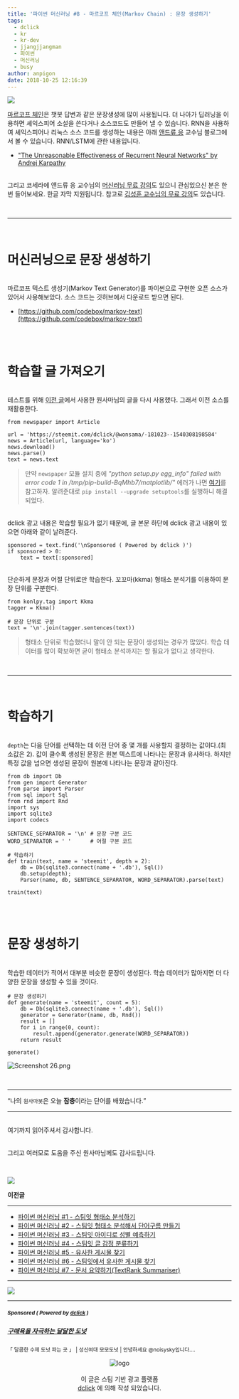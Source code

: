 ```yaml
---
title: '파이썬 머신러닝 #8 - 마르코프 체인(Markov Chain) : 문장 생성하기'
tags:
  - dclick
  - kr
  - kr-dev
  - jjangjjangman
  - 파이썬
  - 머신러닝
  - busy
author: anpigon
date: 2018-10-25 12:16:39
---
```



![](https://files.steempeak.com/file/steempeak/anpigon/eIARaaOs-EBA788EBA5B4ECBD94ED948420ECB2B4EC9DB8.png)

[마르코프 체인](https://en.wikipedia.org/wiki/Markov_chain)은 챗봇 답변과 같은 문장생성에 많이 사용됩니다. 더 나아가 딥러닝을 이용하면 셰익스피어 소설을 쓴다거나 소스코드도 만들어 낼 수 있습니다. RNN을 사용하여 셰익스피어나 리눅스 소스 코드를 생성하는 내용은 아래 [앤드류 응](https://ko.coursera.org/instructor/andrewng) 교수님 블로그에서  볼 수 있습니다.  RNN/LSTM에 관한 내용입니다.
* ["The Unreasonable Effectiveness of Recurrent Neural Networks" by Andrej Karpathy](http://karpathy.github.io/2015/05/21/rnn-effectiveness/)

<br>그리고 코세라에 앤드류 응 교수님의 [머신러닝 무료 강의](https://ko.coursera.org/lecture/machine-learning/welcome-to-machine-learning-zcAuT)도 있으니 관심있으신 분은 한번 들어보세요. 한글 자막 지원됩니다. 참고로 [김성훈 교수님의 무료 강의](https://hunkim.github.io/ml/)도 있습니다.

<br><hr><br>

# 머신러닝으로 문장 생성하기

<br>마르코프 텍스트 생성기(Markov Text Generator)를 파이썬으로 구현한 오픈 소스가 있어서 사용해보았다. 소스 코드는 깃허브에서 다운로드 받으면 된다.
- [https://github.com/codebox/markov-text](https://github.com/codebox/markov-text)

<br><br>


# 학습할 글 가져오기

<br>테스트를 위해 [이전 글](https://steemit.com/dclick/@anpigon/-textrank-summariser-1540351206980)에서 사용한 원사마님의 글을 다시 사용했다. 그래서 이전 소스를 재활용한다.

```
from newspaper import Article

url = 'https://steemit.com/dclick/@wonsama/-181023--1540308198584'
news = Article(url, language='ko')
news.download()
news.parse()
text = news.text
```
> 만약 `newspaper` 모듈 설치 중에 *"python setup.py egg_info" failed with error code 1 in /tmp/pip-build-BqMhb7/matplotlib/"* 에러가 나면 [여기](https://github.com/facebook/prophet/issues/418)를 참고하자. 
알려준대로 `pip install --upgrade setuptools`를 실행하니 해결되었다.


<br>dclick 광고 내용은 학습할 필요가 없기 때문에, 글 본문 하단에 dclick 광고 내용이 있으면 아래와 같이 날려준다. 

```
sponsored = text.find('\nSponsored ( Powered by dclick )')
if sponsored > 0:
    text = text[:sponsored]
```

<br>단순하게 문장과 어절 단위로만 학습한다. 꼬꼬마(kkma) 형태소 분석기를 이용하여 문장 단위를 구분한다.

```
from konlpy.tag import Kkma
tagger = Kkma()

# 문장 단위로 구분
text = '\n'.join(tagger.sentences(text))
```
> 형태소 단위로 학습했더니 말이 안 되는 문장이 생성되는 경우가 많았다. 학습 데이터를 많이 확보하면 굳이 형태소 분석까지는 할 필요가 없다고 생각한다.

<br><hr><br>

# 학습하기

<br>`depth`는 다음 단어를 선택하는 데 이전 단어 중 몇 개를 사용할지 결정하는 값이다.(최소값은 2). 값이 클수록 생성된 문장은 원본 텍스트에 나타나는 문장과 유사하다. 하지만 특정 값을 넘으면 생성된 문장이 원본에 나타나는 문장과 같아진다.

```
from db import Db
from gen import Generator
from parse import Parser
from sql import Sql
from rnd import Rnd
import sys
import sqlite3
import codecs

SENTENCE_SEPARATOR = '\n' # 문장 구분 코드
WORD_SEPARATOR = ' '      # 어절 구분 코드

# 학습하기
def train(text, name = 'steemit', depth = 2):
    db = Db(sqlite3.connect(name + '.db'), Sql())
    db.setup(depth);
    Parser(name, db, SENTENCE_SEPARATOR, WORD_SEPARATOR).parse(text)
    
train(text)
```

<br><br>

# 문장 생성하기

<br>학습한 데이터가 적어서 대부분 비슷한 문장이 생성된다. 학습 데이터가 많아지면 더 다양한 문장을 생성할 수 있을 것이다.

```
# 문장 생성하기
def generate(name = 'steemit', count = 5):
    db = Db(sqlite3.connect(name + '.db'), Sql())
    generator = Generator(name, db, Rnd())
    result = []
    for i in range(0, count):
        result.append(generator.generate(WORD_SEPARATOR))
    return result
        
generate()
```

![Screenshot 26.png](https://files.steempeak.com/file/steempeak/anpigon/vYg5wJVh-Screenshot2026.png)

<br>
<div class='text-center'>

<hr><q>나의 <code>원사마봇</code>은 오늘 <b>잠충</b>이라는 단어를 배웠습니다.</q><hr>

</div>

<br>여기까지 읽어주셔서 감사합니다.

<br>그리고 여러모로 도움을 주신 원사마님께도 감사드립니다.


<br>

![](https://files.steempeak.com/file/steempeak/anpigon/otMhz1ZG-divider-2461548_1280-cutout.png)

**이전글**

*** 

- [파이썬 머신러닝 #1 - 스팀잇 형태소 분석하기](https://steemit.com/busy/@anpigon/5s1aam)
- [파이썬 머신러닝 #2 - 스팀잇 형태소 분석해서 단어구름 만들기](https://steemit.com/busy/@anpigon/2)
- [파이썬 머신러닝 #3 - 스팀잇 아이디로 성별  예측하기](https://steemit.com/busy/@anpigon/3)
- [파이썬 머신러닝 #4 - 스팀잇 글 감정 분류하기](https://steemit.com/kr/@anpigon/4)
- [파이썬 머신러닝 #5 - 유사한 게시물 찾기](https://steemit.com/kr/@anpigon/5)
- [파이썬 머신러닝 #6 - 스팀잇에서 유사한 게시물 찾기](https://steemit.com/kr/@anpigon/6)
- [파이썬 머신러닝 #7 - 문서 요약하기(TextRank Summariser)](https://steemit.com/dclick/@anpigon/-textrank-summariser-1540351206980)

***

![](https://files.steempeak.com/file/steempeak/anpigon/otMhz1ZG-divider-2461548_1280-cutout.png)




***
#####  <sub> **Sponsored ( Powered by [dclick](https://www.dclick.io) )** </sub>
##### [구매욕을 자극하는 달달한 도넛](https://api.dclick.io/v1/c?x=eyJhbGciOiJIUzI1NiIsInR5cCI6IkpXVCJ9.eyJjIjoiYW5waWdvbiIsInMiOiItOC1tYXJrb3YtY2hhaW4tLTE1NDA0MzczOTgzOTYiLCJhIjpbMjExXSwidXJsIjoiaHR0cHM6Ly9zdGVlbWl0LmNvbS90YXN0ZWVtL0Bub2lzeXNreS90YXN0ZWVtLWFhZGQ4YyIsImlhdCI6MTU0MDQzNzM5OCwiZXhwIjoxODU1Nzk3Mzk4fQ.ZiYJLFjiqI7d-v0domrRCyJCOBOsY_k88e3wt849BnU)
<sup>「 달콤한 수제 도넛 파는 곳 」 | 성신여대 모모도넛 | 안녕하세요 @noisysky입니다....</sup>
<br><center>![logo](https://steemitimages.com/200x100/https://cdn.steemitimages.com/DQmbjkrc5UT4GgZXygAnS3mLrboAy7Y8gr7R7guB8HG3f5n/logopad500.png)<br><br>이 글은 스팀 기반 광고 플랫폼<br>[dclick](https://www.dclick.io) 에 의해 작성 되었습니다.</center>